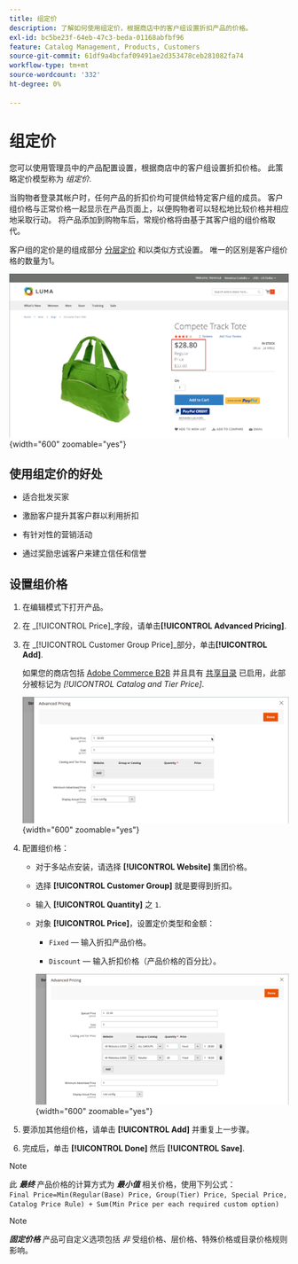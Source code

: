 ```yaml
---
title: 组定价
description: 了解如何使用组定价，根据商店中的客户组设置折扣产品的价格。
exl-id: bc5be23f-64eb-47c3-beda-01168abfbf96
feature: Catalog Management, Products, Customers
source-git-commit: 61df9a4bcfaf09491ae2d353478ceb281082fa74
workflow-type: tm+mt
source-wordcount: '332'
ht-degree: 0%

---
```


# 组定价

您可以使用管理员中的产品配置设置，根据商店中的客户组设置折扣价格。 此策略定价模型称为 _组定价_.

当购物者登录其帐户时，任何产品的折扣价均可提供给特定客户组的成员。 客户组价格与正常价格一起显示在产品页面上，以便购物者可以轻松地比较价格并相应地采取行动。 将产品添加到购物车后，常规价格将由基于其客户组的组价格取代。

客户组的定价是的组成部分 [分层定价](product-price-tier.md) 和以类似方式设置。 唯一的区别是客户组价格的数量为1。

![客户组折扣](./assets/storefront-price-group.png){width="600" zoomable="yes"}

## 使用组定价的好处

- 适合批发买家

- 激励客户提升其客户群以利用折扣

- 有针对性的营销活动

- 通过奖励忠诚客户来建立信任和信誉

## 设置组价格

1. 在编辑模式下打开产品。

1. 在 _[!UICONTROL Price]_字段，请单击&#x200B;**[!UICONTROL Advanced Pricing]**.

1. 在 _[!UICONTROL Customer Group Price]_部分，单击&#x200B;**[!UICONTROL Add]**.

   如果您的商店包括 [Adobe Commerce B2B](../b2b/introduction.md) 并且具有 [共享目录](../b2b/catalog-shared.md) 已启用，此部分被标记为 _[!UICONTROL Catalog and Tier Price]_.

   ![高级定价](./assets/product-price-group.png){width="600" zoomable="yes"}

1. 配置组价格：

   - 对于多站点安装，请选择 **[!UICONTROL Website]** 集团价格。

   - 选择 **[!UICONTROL Customer Group]** 就是要得到折扣。

   - 输入 **[!UICONTROL Quantity]** 之 `1`.

   - 对象 **[!UICONTROL Price]**，设置定价类型和金额：

      - `Fixed`  — 输入折扣产品价格。

      - `Discount`  — 输入折扣价格（产品价格的百分比）。

     ![客户组定价](./assets/product-price-group-discount.png){width="600" zoomable="yes"}

1. 要添加其他组价格，请单击 **[!UICONTROL Add]** 并重复上一步骤。

1. 完成后，单击 **[!UICONTROL Done]** 然后 **[!UICONTROL Save]**.

>[!NOTE]
>
>此 **_最终_** 产品价格的计算方式为 **_最小值_** 相关价格，使用下列公式： <br/>`Final Price=Min(Regular(Base) Price, Group(Tier) Price, Special Price, Catalog Price Rule) + Sum(Min Price per each required custom option)`

>[!NOTE]
>
>**_固定价格_** 产品可自定义选项包括 _非_ 受组价格、层价格、特殊价格或目录价格规则影响。
